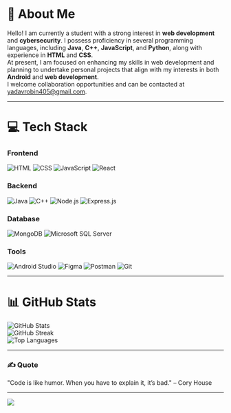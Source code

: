 # 💫 About Me
Hello! I am currently a student with a strong interest in **web development** and **cybersecurity**. I possess proficiency in several programming languages, including **Java**, **C++**, **JavaScript**, and **Python**, along with experience in **HTML** and **CSS**.  
At present, I am focused on enhancing my skills in web development and planning to undertake personal projects that align with my interests in both **Android** and **web development**.  
I welcome collaboration opportunities and can be contacted at [yadavrobin405@gmail.com](mailto:yadavrobin405@gmail.com).

---

# 💻 Tech Stack
### Frontend
![HTML](https://img.shields.io/badge/html5-%23E34F26.svg?style=for-the-badge&logo=html5&logoColor=white) ![CSS](https://img.shields.io/badge/css3-%231572B6.svg?style=for-the-badge&logo=css3&logoColor=white) ![JavaScript](https://img.shields.io/badge/javascript-%23323330.svg?style=for-the-badge&logo=javascript&logoColor=%23F7DF1E) ![React](https://img.shields.io/badge/react-%2320232a.svg?style=for-the-badge&logo=react&logoColor=%2361DAFB)

### Backend
![Java](https://img.shields.io/badge/java-%23ED8B00.svg?style=for-the-badge&logo=openjdk&logoColor=white) ![C++](https://img.shields.io/badge/c++-%2300599C.svg?style=for-the-badge&logo=c%2B%2B&logoColor=white) ![Node.js](https://img.shields.io/badge/node.js-6DA55F?style=for-the-badge&logo=node.js&logoColor=white) ![Express.js](https://img.shields.io/badge/express.js-%23404d59.svg?style=for-the-badge&logo=express&logoColor=%2361DAFB)

### Database
![MongoDB](https://img.shields.io/badge/MongoDB-%234ea94b.svg?style=for-the-badge&logo=mongodb&logoColor=white) ![Microsoft SQL Server](https://img.shields.io/badge/Microsoft%20SQL%20Server-CC2927?style=for-the-badge&logo=microsoft%20sql%20server&logoColor=white)

### Tools
![Android Studio](https://img.shields.io/badge/Android%20Studio-%233DDC84.svg?style=for-the-badge&logo=android-studio&logoColor=black) ![Figma](https://img.shields.io/badge/figma-%23F24E1E.svg?style=for-the-badge&logo=figma&logoColor=white) ![Postman](https://img.shields.io/badge/Postman-FF6C37?style=for-the-badge&logo=postman&logoColor=white) ![Git](https://img.shields.io/badge/git-%23F05032.svg?style=for-the-badge&logo=git&logoColor=white)

---

# 📊 GitHub Stats
![GitHub Stats](https://github-readme-stats.vercel.app/api?username=yadavrobin&theme=dark&hide_border=false&include_all_commits=false&count_private=false)  
![GitHub Streak](https://github-readme-streak-stats.herokuapp.com/?user=yadavrobin&theme=dark&hide_border=false)  
![Top Languages](https://github-readme-stats.vercel.app/api/top-langs/?username=yadavrobin&theme=dark&hide_border=false&include_all_commits=false&count_private=false&layout=compact)

---

### ✍️ Quote
"Code is like humor. When you have to explain it, it’s bad." – Cory House

---

[![](https://visitcount.itsvg.in/api?id=yadavrobin&icon=0&color=0)](https://visitcount.itsvg.in)

<!-- Proudly created with GPRM ( https://gprm.itsvg.in ) -->
